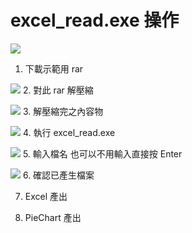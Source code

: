 # excel_read.exe 操作

![](https://i.imgur.com/2rocP5G.png)

1. 下載示範用 rar

![](https://i.imgur.com/rZv3JAz.png) 2. 對此 rar 解壓縮

![](https://i.imgur.com/OOHs6PS.png) 3. 解壓縮完之內容物

![](https://i.imgur.com/Sf1fkD6.png) 4. 執行 excel_read.exe

![](https://i.imgur.com/dU3k6Xe.png) 5. 輸入檔名 也可以不用輸入直接按 Enter

![](https://i.imgur.com/66yWesN.png) 6. 確認已產生檔案

7. Excel 產出

8. PieChart 產出
